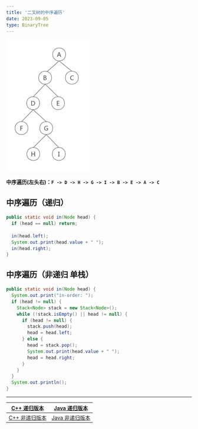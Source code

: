 ```yaml
---
title: '二叉树的中序遍历'
date: 2023-09-05
type: BinaryTree
---
```


![二叉树](/public/images/ds/bt-info.jpg)

**中序遍历(左头右)：`F -> D -> H -> G -> I -> B -> E -> A -> C`**

## 中序遍历（递归）

```java
public static void in(Node head) {
  if (head == null) return;

  in(head.left);
  System.out.print(head.value + " ");
  in(head.right);
}
```

## 中序遍历（非递归 单栈）

```java
public static void in(Node head) {
  System.out.print("in-order: ");
  if (head != null) {
    Stack<Node> stack = new Stack<Node>();
    while (!stack.isEmpty() || head != null) {
      if (head != null) {
        stack.push(head);
        head = head.left;
      } else {
        head = stack.pop();
        System.out.print(head.value + " ");
        head = head.right;
      }
    }
  }
  System.out.println();
}
```

<hr/>

|   [C++ 递归版本](https://github.com/ZhengKe996/DS/blob/main/src/binary_tree/recursive_traversal_bt.cpp)    |   [Java 递归版本](https://github.com/ZhengKe996/DS/blob/main/src/binary_tree/recursive_traversal_bt.java)    |
| :--------------------------------------------------------------------------------------------------------: | :----------------------------------------------------------------------------------------------------------: |
| [C++ 非递归版本](https://github.com/ZhengKe996/DS/blob/main/src/binary_tree/un_recursive_traversal_bt.cpp) | [Java 非递归版本](https://github.com/ZhengKe996/DS/blob/main/src/binary_tree/un_recursive_traversal_bt.java) |
